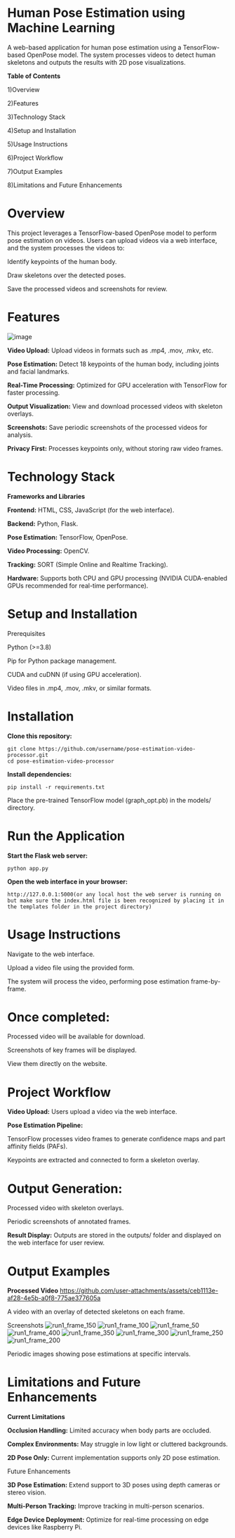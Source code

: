 # Human Pose Estimation using Machine Learning
A web-based application for human pose estimation using a TensorFlow-based OpenPose model. The system processes videos to detect human skeletons and outputs the results with 2D pose visualizations.

**Table of Contents**

1)Overview

2)Features

3)Technology Stack

4)Setup and Installation

5)Usage Instructions

6)Project Workflow

7)Output Examples

8)Limitations and Future Enhancements

# Overview
This project leverages a TensorFlow-based OpenPose model to perform pose estimation on videos. Users can upload videos via a web interface, and the system processes the videos to:

Identify keypoints of the human body.

Draw skeletons over the detected poses.

Save the processed videos and screenshots for review.

# Features
![image](https://github.com/user-attachments/assets/41f35602-09e7-49b1-9339-aea401087d41)

**Video Upload:** Upload videos in formats such as .mp4, .mov, .mkv, etc.

**Pose Estimation:** Detect 18 keypoints of the human body, including joints and facial landmarks.

**Real-Time Processing:** Optimized for GPU acceleration with TensorFlow for faster processing.

**Output Visualization:** View and download processed videos with skeleton overlays.

**Screenshots:** Save periodic screenshots of the processed videos for analysis.

**Privacy First:** Processes keypoints only, without storing raw video frames.

# Technology Stack
**Frameworks and Libraries**

**Frontend:** HTML, CSS, JavaScript (for the web interface).

**Backend:** Python, Flask.

**Pose Estimation:** TensorFlow, OpenPose.

**Video Processing:** OpenCV.

**Tracking:** SORT (Simple Online and Realtime Tracking).

**Hardware:** Supports both CPU and GPU processing (NVIDIA CUDA-enabled GPUs recommended for real-time performance).

# Setup and Installation

Prerequisites

Python (>=3.8)

Pip for Python package management.

CUDA and cuDNN (if using GPU acceleration).

Video files in .mp4, .mov, .mkv, or similar formats.

# Installation
**Clone this repository:**
```
git clone https://github.com/username/pose-estimation-video-processor.git
cd pose-estimation-video-processor
```
**Install dependencies:**
```
pip install -r requirements.txt
```
Place the pre-trained TensorFlow model (graph_opt.pb) in the models/ directory.

# Run the Application
**Start the Flask web server:**
```
python app.py
```
**Open the web interface in your browser:**
```
http://127.0.0.1:5000(or any local host the web server is running on but make sure the index.html file is been recognized by placing it in the templates folder in the project directory)
```

# Usage Instructions
Navigate to the web interface.

Upload a video file using the provided form.

The system will process the video, performing pose estimation frame-by-frame.

# Once completed:
Processed video will be available for download.

Screenshots of key frames will be displayed.

View them directly on the website.

# Project Workflow
**Video Upload:** Users upload a video via the web interface.

**Pose Estimation Pipeline:**

TensorFlow processes video frames to generate confidence maps and part affinity fields (PAFs).

Keypoints are extracted and connected to form a skeleton overlay.

# Output Generation:
Processed video with skeleton overlays.

Periodic screenshots of annotated frames.

**Result Display:** Outputs are stored in the outputs/ folder and displayed on the web interface for user review.

# Output Examples
**Processed Video**
https://github.com/user-attachments/assets/ceb1113e-af28-4e5b-a0f8-775ae377605a

A video with an overlay of detected skeletons on each frame.

Screenshots
![run1_frame_150](https://github.com/user-attachments/assets/74a9f992-908c-498d-b882-e0011b5288d1)
![run1_frame_100](https://github.com/user-attachments/assets/f76851c0-d69a-42bd-9e09-5a20f54f04fa)
![run1_frame_50](https://github.com/user-attachments/assets/238a7bb7-55e6-40c1-8ed4-d75ad33c6793)
![run1_frame_400](https://github.com/user-attachments/assets/641cfa52-8501-4423-bde7-a0f2199fe2a3)
![run1_frame_350](https://github.com/user-attachments/assets/39dfc040-42bb-42cd-a7b2-df128152aea5)
![run1_frame_300](https://github.com/user-attachments/assets/483fe757-62ce-4590-80f0-5abeb3fa029e)
![run1_frame_250](https://github.com/user-attachments/assets/327ba606-01eb-4d2f-b8ee-7e4fb96fea26)
![run1_frame_200](https://github.com/user-attachments/assets/b2689ba0-a3f4-4944-969f-3d01d33764d3)

Periodic images showing pose estimations at specific intervals.

# Limitations and Future Enhancements
**Current Limitations**

**Occlusion Handling:** Limited accuracy when body parts are occluded.

**Complex Environments:** May struggle in low light or cluttered backgrounds.

**2D Pose Only:** Current implementation supports only 2D pose estimation.

Future Enhancements

**3D Pose Estimation:** Extend support to 3D poses using depth cameras or stereo vision.

**Multi-Person Tracking:** Improve tracking in multi-person scenarios.

**Edge Device Deployment:** Optimize for real-time processing on edge devices like Raspberry Pi.
